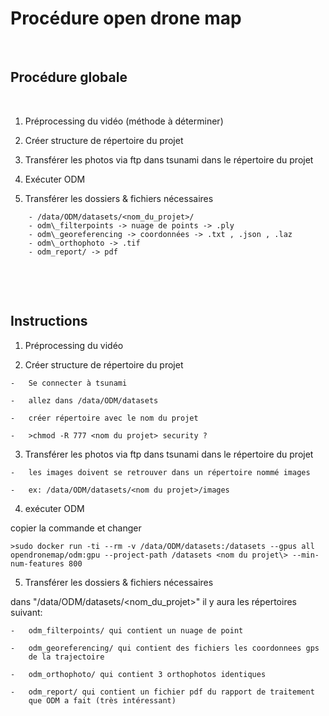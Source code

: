 # Procédure open drone map

&nbsp;



## Procédure globale

&nbsp;

1)  Préprocessing du vidéo (méthode à déterminer)

2)  Créer structure de répertoire du projet

3)  Transférer les photos via ftp dans tsunami dans le répertoire du projet

4)  Exécuter ODM

5)  Transférer les dossiers & fichiers nécessaires
```
    - /data/ODM/datasets/<nom_du_projet>/
    - odm\_filterpoints -> nuage de points -> .ply
    - odm\_georeferencing -> coordonnées -> .txt , .json , .laz
    - odm\_orthophoto -> .tif
    - odm_report/ -> pdf
```
&nbsp;

&nbsp;
## Instructions

1)  Préprocessing du vidéo


2)  Créer structure de répertoire du projet
```
-   Se connecter à tsunami

-   allez dans /data/ODM/datasets

-   créer répertoire avec le nom du projet

-   >chmod -R 777 <nom du projet> security ?
```

3)  Transférer les photos via ftp dans tsunami dans le répertoire du projet
```
-   les images doivent se retrouver dans un répertoire nommé images

-   ex: /data/ODM/datasets/<nom du projet>/images
```

4)  exécuter ODM

copier la commande et changer <nom du projet>
```
>sudo docker run -ti --rm -v /data/ODM/datasets:/datasets --gpus all opendronemap/odm:gpu --project-path /datasets <nom du projet\> --min-num-features 800
```


5)  Transférer les dossiers & fichiers nécessaires

dans "/data/ODM/datasets/\<nom\_du\_projet\>" il y aura les répertoires suivant:
```
-   odm_filterpoints/ qui contient un nuage de point

-   odm_georeferencing/ qui contient des fichiers les coordonnees gps
    de la trajectoire

-   odm_orthophoto/ qui contient 3 orthophotos identiques

-   odm_report/ qui contient un fichier pdf du rapport de traitement
    que ODM a fait (très intéressant)
```
